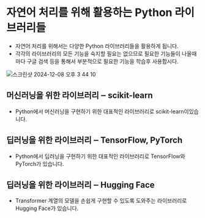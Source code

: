 # 자연어 처리를 위해 활용하는 Python 라이브러리들
- 자연어 처리를 위해서는 다양한 Python 라이브러리들을 활용하게 됩니다.
- 각각의 라이브러리의 모든 기능을 숙지할 필요는 없으므로 필요한 기능들이 나올때마다 구글 검색 등을 통해서 부분적으로 필요한 기능을 학습후 사용합시다.

![스크린샷 2024-12-08 오후 3 44 10](https://github.com/user-attachments/assets/a8e61b2b-81a6-42b1-b5ee-87a3277c9407)

## 머신러닝을 위한 라이브러리 ‒ scikit-learn
- Python에서 머신러닝을 구현하기 위한 대표적인 라이브러리로 scikit-learn이있습니다.

## 딥러닝을 위한 라이브러리 ‒ TensorFlow, PyTorch
- Python에서 딥러닝을 구현하기 위한 대표적인 라이브러리로 TensorFlow와 PyTorch가 있습니다.

## 딥러닝을 위한 라이브러리 ‒ Hugging Face
- Transformer 계열의 모델을 손쉽게 구현할 수 있도록 도와주는 라이브러리로 Hugging Face가 있습니다.
